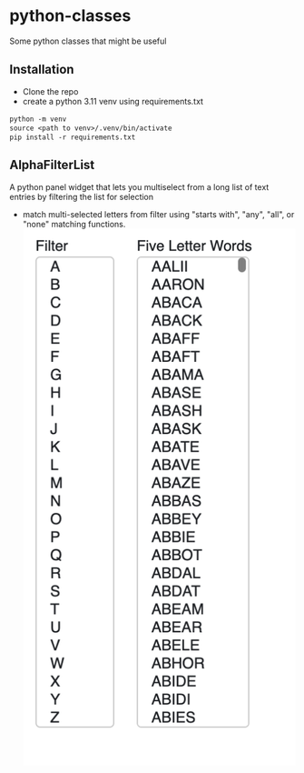 # python-classes
Some python classes that might be useful

## Installation
* Clone the repo
* create a python 3.11 venv using requirements.txt
```
python -m venv 
source <path to venv>/.venv/bin/activate
pip install -r requirements.txt
```
## AlphaFilterList
A python panel widget that lets you multiselect from a long list of text entries by filtering the list for selection
* match multi-selected letters from filter using "starts with", "any", "all", or "none" matching functions.
![AlphaFilterList](./images/AlphaFilterList%20example.png)
